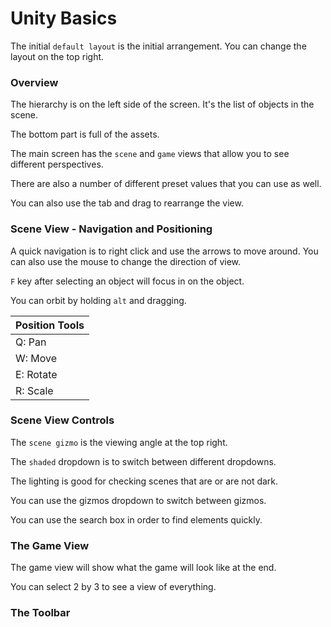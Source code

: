 # Unity Basics

The initial `default layout` is the initial arrangement. You can change the layout on the top right.

### Overview

The hierarchy is on the left side of the screen. It's the list of objects in the scene.

The bottom part is full of the assets.

The main screen has the `scene` and `game` views that allow you to see different perspectives.

There are also a number of different preset values that you can use as well.

You can also use the tab and drag to rearrange the view.

### Scene View - Navigation and Positioning

A quick navigation is to right click and use the arrows to move around. You can also use the mouse to change the direction of view.

`F` key after selecting an object will focus in on the object.

You can orbit by holding `alt` and dragging.

| Position Tools 	|
| ---				|
| Q: Pan 			|
| W: Move 			|
| E: Rotate 		|
| R: Scale 			|

### Scene View Controls

The `scene gizmo` is the viewing angle at the top right.

The `shaded` dropdown is to switch between different dropdowns.

The lighting is good for checking scenes that are or are not dark.

You can use the gizmos dropdown to switch between gizmos.

You can use the search box in order to find elements quickly.

### The Game View

The game view will show what the game will look like at the end.

You can select 2 by 3 to see a view of everything.

### The Toolbar
